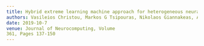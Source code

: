 ```yaml
---
title: Hybrid extreme learning machine approach for heterogeneous neural networks
authors: Vasileios Christou, Markos G Tsipouras, Nikolaos Giannakeas, Alexandros T Tzallas, Gavin Brown
date: 2019-10-7
venue: Journal of Neurocomputing, Volume
361, Pages 137-150
---
```

